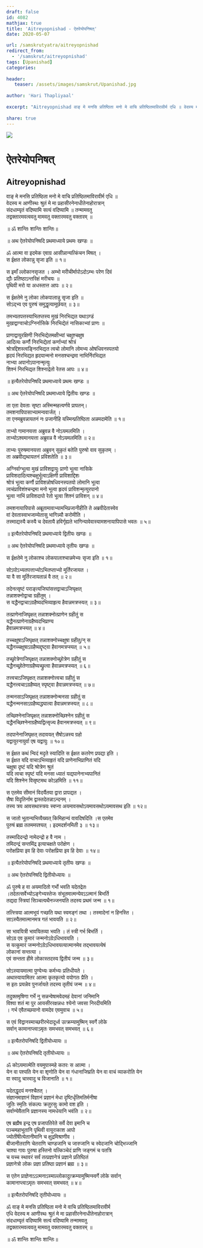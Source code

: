 ```yaml
---
draft: false
id: 4082    
mathjax: true    
title: 'Aitreyopnishad - ऐतरेयोपनिषत्'    
date: 2020-05-07    

url: /samskrutyatra/aitreyopnishad
redirect_from: 
  - '/samskrut/aitreyopnishad'
tags: [Upanishad]    
categories:    
    
header:    
   teaser: /assets/images/samskrut/Upanishad.jpg    
    
author: 'Hari Thapliyaal'    
    
excerpt: "Aitreyopnishad वाङ् मे मनसि प्रतिष्ठिता मनो मे वाचि प्रतिष्ठितमाविरावीर्म एधि ॥ वेदस्य म आणीस्थः श्रुतं मे मा प्रहासीरनेनाधीतेनाहोरात्रान् संदधाम्यृतं वदिष्यामि सत्यं वदिष्यामि ॥ तन्मामवतु तद्वक्तारमवत्ववतु मामवतु वक्तारमवतु वक्तारम् ॥ ॥ ॐ शान्तिः शान्तिः शान्तिः॥ ॥ अथ ऐतरेयोपनिषदि प्रथमाध्याये प्रथमः"
    
share: true    
---
```

![](/assets/images/samskrut/Upanishad.jpg)    
    
# ऐतरेयोपनिषत्    
## Aitreyopnishad    
    
    
वाङ् मे मनसि प्रतिष्ठिता मनो मे वाचि प्रतिष्ठितमाविरावीर्म एधि ॥    
वेदस्य म आणीस्थः श्रुतं मे मा प्रहासीरनेनाधीतेनाहोरात्रान्    
संदधाम्यृतं वदिष्यामि सत्यं वदिष्यामि ॥ तन्मामवतु    
तद्वक्तारमवत्ववतु मामवतु वक्तारमवतु वक्तारम् ॥    
    
॥ ॐ शान्तिः शान्तिः शान्तिः॥    
    
॥ अथ ऐतरेयोपनिषदि प्रथमाध्याये प्रथमः खण्डः ॥    
    
ॐ आत्मा वा इदमेक एवाग्र आसीन्नान्यत्किंचन मिषत् ।    
स ईक्षत लोकान्नु सृजा इति ॥ १॥    
    
स इमाँ ल्लोकानसृजत । अम्भो मरीचीर्मापोऽदोऽम्भः परेण दिवं    
द्यौः प्रतिष्ठाऽन्तरिक्षं मरीचयः ॥    
पृथिवी मरो या अधस्तात्त आपः ॥ २॥    
    
स ईक्षतेमे नु लोका लोकपालान्नु सृजा इति ॥    
सोऽद्भ्य एव पुरुषं समुद्धृत्यामूर्छयत् ॥ ३॥    
    
तमभ्यतपत्तस्याभितप्तस्य मुखं निरभिद्यत यथाऽण्डं    
मुखाद्वाग्वाचोऽग्निर्नासिके निरभिद्येतं नासिकाभ्यां प्राणः ॥    
    
प्राणाद्वायुरक्षिणी निरभिद्येतमक्षीभ्यां चक्षुश्चक्षुष    
आदित्यः कर्णौ निरभिद्येतां कर्णाभ्यां श्रोत्रं    
श्रोत्रद्दिशस्त्वङ्निरभिद्यत त्वचो लोमानि लोमभ्य ओषधिवनस्पतयो    
हृदयं निरभिद्यत हृदयान्मनो मनसश्चन्द्रमा नाभिर्निरभिद्यत    
नाभ्या अपानोऽपानान्मृत्युः    
शिश्नं निरभिद्यत शिश्नाद्रेतो रेतस आपः ॥ ४॥    
    
॥ इत्यैतरेयोपनिषदि प्रथमाध्याये प्रथमः खण्डः ॥    
    
॥ अथ ऐतरेयोपनिषदि प्रथमाध्याये द्वितीयः खण्डः ॥    
    
ता एता देवताः सृष्टा अस्मिन्महत्यर्णवे प्रापतन्।    
तमशनापिपासाभ्यामन्ववार्जत् ।    
ता एनमब्रुवन्नायतनं नः प्रजानीहि यस्मिन्प्रतिष्ठिता अन्नमदामेति ॥ १॥    
    
ताभ्यो गामानयत्ता अब्रुवन्न वै नोऽयमलमिति ।    
ताभ्योऽश्वमानयत्ता अब्रुवन्न वै नोऽयमलमिति ॥ २॥    
    
ताभ्यः पुरुषमानयत्ता अब्रुवन् सुकृतं बतेति पुरुषो वाव सुकृतम् ।    
ता अब्रवीद्यथायतनं प्रविशतेति ॥ ३॥    
    
अग्निर्वाग्भूत्वा मुखं प्राविशद्वायुः प्राणो भूत्वा नासिके    
प्राविशदादित्यश्चक्षुर्भूत्वाऽक्षिणी प्राविशाद्दिशः    
श्रोत्रं भूत्वा कर्णौ प्राविशन्नोषधिवनस्पतयो लोमानि भूत्वा    
त्वचंप्राविशंश्चन्द्रमा मनो भूत्वा हृदयं प्राविशन्मृत्युरपानो    
भूत्वा नाभिं प्राविशदापो रेतो भूत्वा शिश्नं प्राविशन् ॥ ४॥    
    
तमशनायापिपासे अब्रूतामावाभ्यामभिप्रजानीहीति ते अब्रवीदेतास्वेव    
वां देवतास्वाभजाम्येतासु भागिन्न्यौ करोमीति ।    
तस्माद्यस्यै कस्यै च देवतायै हविर्गृह्यते भागिन्यावेवास्यामशनायापिपासे भवतः ॥ ५॥    
    
॥ इत्यैतरेयोपनिषदि प्रथमाध्याये द्वितीयः खण्डः ॥    
    
॥ अथ ऐतरेयोपनिषदि प्रथमाध्याये तृतीयः खण्डः ॥    
    
स ईक्षतेमे नु लोकाश्च लोकपालाश्चान्नमेभ्यः सृजा इति ॥ १॥    
    
सोऽपोऽभ्यतपत्ताभ्योऽभितप्ताभ्यो मूर्तिरजायत ।    
या वै सा मूर्तिरजायतान्नं वै तत् ॥ २॥    
    
तदेनत्सृष्टं पराङ्त्यजिघांसत्तद्वाचाऽजिघृक्षत्    
तन्नाशक्नोद्वाचा ग्रहीतुम् ।    
स यद्धैनद्वाचाऽग्रहैष्यदभिव्याहृत्य हैवान्नमत्रप्स्यत् ॥ ३॥    
    
तत्प्राणेनाजिघृक्षत् तन्नाशक्नोत्प्राणेन ग्रहीतुं स    
यद्धैनत्प्राणेनाग्रहैष्यदभिप्राण्य    
हैवान्नमत्रप्स्यत् ॥ ४॥    
    
तच्चक्षुषाऽजिघृक्षत् तन्नाशक्नोच्चक्षुषा ग्रहीतु/न् स    
यद्धैनच्चक्षुषाऽग्रहैष्यद्दृष्ट्वा हैवानमत्रप्स्यत् ॥ ५॥    
    
तच्छ्रोत्रेणाजिघृक्षत् तन्नाशक्नोच्छ्रोत्रेण ग्रहीतुं स    
यद्धैनच्छ्रोतेणाग्रहैष्यच्छ्रुत्वा हैवान्नमत्रप्स्यत् ॥ ६॥    
    
तत्त्वचाऽजिघृक्षत् तन्नाशक्नोत्त्वचा ग्रहीतुं स    
यद्धैनत्त्वचाऽग्रहैष्यत् स्पृष्ट्वा हैवान्नमत्रप्स्यत् ॥ ७॥    
    
तन्मनसाऽजिघृक्षत् तन्नाशक्नोन्मनसा ग्रहीतुं स    
यद्धैनन्मनसाऽग्रहैष्यद्ध्यात्वा हैवान्नमत्रप्स्यत् ॥ ८॥    
    
तच्छिश्नेनाजिघृक्षत् तन्नाशक्नोच्छिश्नेन ग्रहीतुं स    
यद्धैनच्छिश्नेनाग्रहैष्यद्वित्सृज्य हैवानमत्रप्स्यत् ॥ ९॥    
    
तदपानेनाजिघृक्षत् तदावयत् सैषोऽन्नस्य ग्रहो    
यद्वायुरनायुर्वा एष यद्वायुः ॥ १०॥    
    
स ईक्षत कथं न्विदं मदृते स्यादिति स ईक्षत कतरेण प्रपद्या इति ।    
स ईक्षत यदि वाचाऽभिव्याहृतं यदि प्राणेनाभिप्राणितं यदि    
चक्षुषा दृष्टं यदि श्रोत्रेण श्रुतं    
यदि त्वचा स्पृष्टं यदि मनसा ध्यातं यद्यपानेनाभ्यपानितं    
यदि शिश्नेन विसृष्टमथ कोऽहमिति ॥ ११॥    
    
स एतमेव सीमानं विदर्यैतया द्वारा प्रापद्यत ।    
सैषा विदृतिर्नाम द्वास्तदेतन्नाऽन्दनम् ।    
तस्य त्रय आवसथास्त्रयः स्वप्ना अयमावसथोऽयमावसथोऽयमावसथ इति ॥ १२॥    
    
स जातो भूतान्यभिव्यैख्यत् किमिहान्यं वावदिषदिति ।स एतमेव    
पुरुषं ब्रह्म ततममपश्यत् ।  इदमदर्शनमिती ३ ॥ १३॥    
    
तस्मादिदन्द्रो नामेदन्द्रो ह वै नाम ।    
तमिदन्द्रं सन्तमिंद्र इत्याचक्षते परोक्षेण ।    
परोक्षप्रिया इव हि देवाः परोक्षप्रिया इव हि देवाः ॥ १४॥    
    
॥ इत्यैतरेयोपनिषदि प्रथमाध्याये तृतीयः खण्डः ॥    
    
॥ अथ ऐतरोपनिषदि द्वितीयोध्यायः ॥    
    
ॐ पुरुषे ह वा अयमादितो गर्भो भवति यदेतद्रेतः    
।तदेतत्सर्वेभ्योऽङ्गेभ्यस्तेजः संभूतमात्मन्येवऽऽत्मानं बिभर्ति    
तद्यदा स्त्रियां सिञ्चत्यथैनज्जनयति तदस्य प्रथमं जन्म ॥ १॥    
    
तत्स्त्रिया आत्मभूयं गच्छति यथा स्वमङ्गं तथा । तस्मादेनां न हिनस्ति ।    
साऽस्यैतमात्मानमत्र गतं भावयति ॥ २॥    
    
सा भावयित्री भावयितव्या भवति । तं स्त्री गर्भ बिभर्ति ।    
सोऽग्र एव कुमारं जन्मनोऽग्रेऽधिभावयति ।    
स यत्कुमारं जन्मनोऽग्रेऽधिभावयत्यात्मानमेव तद्भावयत्येषं    
लोकानां सन्तत्या ।    
एवं सन्तता हीमे लोकास्तदस्य द्वितीयं जन्म ॥ ३॥    
    
सोऽस्यायमात्मा पुण्येभ्यः कर्मभ्यः प्रतिधीयते ।    
अथास्यायामितर आत्मा कृतकृत्यो वयोगतः प्रैति ।    
स इतः प्रयन्नेव पुनर्जायते तदस्य तृतीयं जन्म ॥ ४॥    
    
तदुक्तमृषिणा गर्भे नु सन्नन्वेषामवेदमहं देवानां जनिमानि    
विश्वा शतं मा पुर आयसीररक्षन्नधः श्येनो जवसा निरदीयमिति    
। गर्भ एवैतच्छयानो वामदेव एवमुवाच ॥ ५॥    
    
स एवं विद्वानस्माच्छरीरभेदादूर्ध्व उत्क्रम्यामुष्मिन् स्वर्गे लोके    
सर्वान् कामानाप्त्वाऽमृतः समभवत् समभवत् ॥ ६॥    
    
॥ इत्यैतरोपनिषदि द्वितीयोध्यायः ॥    
    
॥ अथ ऐतरोपनिषदि तृतीयोध्यायः ॥    
    
ॐ कोऽयमात्मेति वयमुपास्महे कतरः स आत्मा ।    
येन वा पश्यति येन वा श‍ृणोति येन वा गंधानाजिघ्रति येन वा वाचं व्याकरोति येन    
वा स्वादु चास्वादु च विजानाति ॥ १॥    
    
यदेतद्धृदयं मनश्चैतत् ।    
संज्ञानमाज्ञानं विज्ञानं प्रज्ञानं मेधा दृष्टिर्धृतिमतिर्मनीषा    
जूतिः स्मृतिः संकल्पः क्रतुरसुः कामो वश इति ।    
सर्वाण्येवैतानि प्रज्ञानस्य नामधेयानि भवंति ॥ २॥    
    
एष ब्रह्मैष इन्द्र एष प्रजापतिरेते सर्वे देवा इमानि च    
पञ्चमहाभूतानि पृथिवी वायुराकाश आपो    
ज्योतींषीत्येतानीमानि च क्षुद्रमिश्राणीव ।    
बीजानीतराणि चेतराणि चाण्डजानि च जारुजानि च स्वेदजानि चोद्भिज्जानि    
चाश्वा गावः पुरुषा हस्तिनो यत्किञ्चेदं प्राणि जङ्गमं च पतत्रि    
च यच्च स्थावरं सर्वं तत्प्रज्ञानेत्रं प्रज्ञाने प्रतिष्ठितं    
प्रज्ञानेत्रो लोकः प्रज्ञा प्रतिष्ठा प्रज्ञानं ब्रह्म ॥ ३॥    
    
स एतेन प्राज्ञेनाऽऽत्मनाऽस्माल्लोकादुत्क्रम्यामुष्मिन्स्वर्गे लोके सर्वान्    
कामानाप्त्वाऽमृतः समभवत् समभवत् ॥ ४॥    
    
॥ इत्यैतरोपनिषदि तृतीयोध्यायः ॥    
    
ॐ वाङ् मे मनसि प्रतिष्ठिता मनो मे वाचि प्रतिष्ठितमाविरावीर्म    
एधि वेदस्य म आणीस्थः श्रुतं मे मा प्रहासीरनेनाधीतेनाहोरात्रान्    
संदधाम्यृतं वदिष्यामि सत्यं वदिष्यामि तन्मामवतु    
तद्वक्तारमवत्ववतु मामवतु वक्तारमवतु वक्तारम् ॥    
    
॥ ॐ शान्तिः शान्तिः शान्तिः॥    
    
